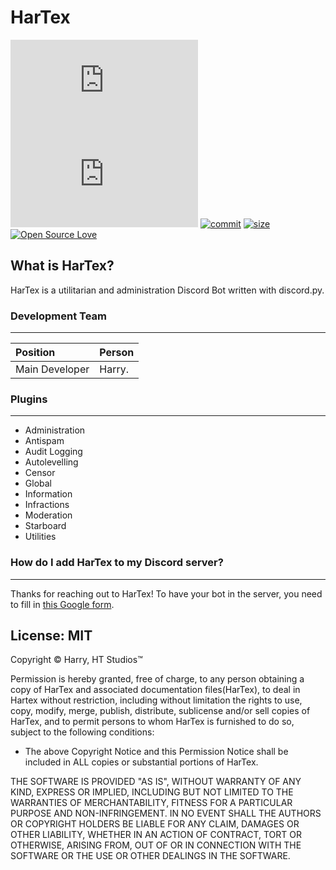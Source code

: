 # HarTex
[![python-version](https://img.shields.io/pypi/pyversions/discord.py?style=flat)](https://www.python.org/)
[![discord.py](https://img.shields.io/pypi/v/discord.py)](https://pypi.org/project/discord.py/)
[![commit](https://img.shields.io/github/last-commit/minexo79/dc_base_bot)](https://github.com/minexo79/dc_base_bot)
[![size](https://img.shields.io/github/repo-size/minexo79/DC_Easy?style=social)]()
[![Open Source Love](https://badges.frapsoft.com/os/v1/open-source.svg?v=103)](https://github.com/ellerbrock/open-source-badges/)

What is HarTex?
---

HarTex is a utilitarian and administration Discord Bot written with discord.py.

### Development Team
---
| Position | Person |
| :------- | :----- |
| Main Developer | Harry. |

### Plugins
---
- Administration
- Antispam
- Audit Logging
- Autolevelling
- Censor
- Global
- Information
- Infractions
- Moderation
- Starboard
- Utilities

### How do I add HarTex to my Discord server?
---
Thanks for reaching out to HarTex! To have your bot in the server, you need to fill in [this Google form](https://forms.gle/rwgqkJiMhW3tYt896).

License: MIT
---
Copyright © Harry, HT Studios™

Permission is hereby granted, free of charge, to any person obtaining a copy of HarTex and
associated documentation files(HarTex), to deal in Hartex without restriction, including
without limitation the rights to use, copy, modify, merge, publish, distribute, sublicense
and/or sell copies of HarTex, and to permit persons to whom HarTex is furnished to do so,
subject to the following conditions:

- The above Copyright Notice and this Permission Notice shall be included in ALL copies
or substantial portions of HarTex.

THE SOFTWARE IS PROVIDED "AS IS", WITHOUT WARRANTY OF ANY KIND, EXPRESS OR IMPLIED,
INCLUDING BUT NOT LIMITED TO THE WARRANTIES OF MERCHANTABILITY, FITNESS FOR A
PARTICULAR PURPOSE AND NON-INFRINGEMENT. IN NO EVENT SHALL THE AUTHORS OR COPYRIGHT
HOLDERS BE LIABLE FOR ANY CLAIM, DAMAGES OR OTHER LIABILITY, WHETHER IN AN ACTION
OF CONTRACT, TORT OR OTHERWISE, ARISING FROM, OUT OF OR IN CONNECTION WITH THE
SOFTWARE OR THE USE OR OTHER DEALINGS IN THE SOFTWARE.
